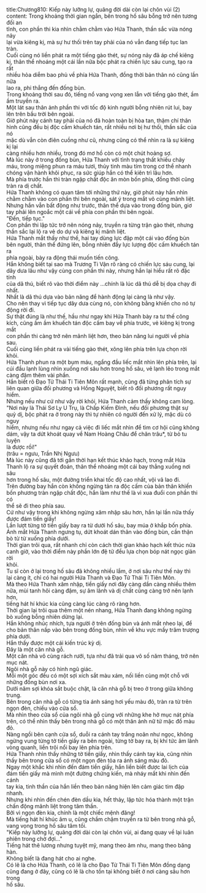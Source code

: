 title:Chương810: Kiếp này lưỡng lự, quãng đời dài còn lại chôn vùi (2)
content:
Trong khoảng thời gian ngắn, bên trong hố sâu bỗng trở nên tương đối an<br>tĩnh, con phần thi kia nhìn chằm chằm vào Hứa Thanh, thần sắc vừa nóng nảy<br>lại vừa kiêng kị, mà sự hư thối trên tay phải của nó vẫn đang tiếp tục lan tràn.<br>Cuối cùng nó liền phát ra một tiếng gào thét, sự nóng nảy đã áp chế kiêng<br>kị, thân thể nhoáng một cái lần nữa bộc phát ra chiến lực sáu cung, tạo ra rất<br>nhiều hỏa diễm bao phủ về phía Hứa Thanh, đồng thời bản thân nó cũng lần nữa<br>lao ra, phi thẳng đến đống bùn.<br>Trong khoảng thời sau đó, tiếng nổ vang vọng xen lẫn với tiếng gào thét, ầm<br>ầm truyền ra.<br>Một lát sau thân ảnh phần thi với tốc độ kinh người bỗng nhiên rút lui, bay<br>lên trên bầu trời bên ngoài.<br>Giờ phút này cánh tay phải của nó đã hoàn toàn bị hòa tan, thậm chí thân<br>hình cũng đều bị độc cấm khuếch tán, rất nhiều nơi bị hư thối, thần sắc của nó<br>mặc dù vẫn còn điên cuồng như cũ, nhưng cũng có thể nhìn ra là sự kiêng kị lại<br>càng nhiều hơn nhiều, trong đó mơ hồ còn có một chút hoảng sợ.<br>Mà lúc này ở trong đống bùn, Hứa Thanh với tình trạng thất khiếu chảy<br>máu, trong miệng phun ra máu tươi, thủy tinh màu tím trong cơ thể nhanh<br>chóng vận hành khôi phục, ra sức giúp hắn có thể kiên trì lâu hơn.<br>Mà phía trước hắn thì tràn ngập chất độc ăn mòn bốn phía, đồng thời cũng<br>tràn ra dị chất.<br>Hứa Thanh không có quan tâm tới những thứ này, giờ phút này hắn nhìn<br>chằm chằm vào con phần thi bên ngoài, sát ý trong mắt vô cùng mãnh liệt.<br>Nhưng hắn vẫn bất động như trước, thân thể dựa vào trong đống bùn, giơ<br>tay phải lên ngoắc một cái về phía con phần thi bên ngoài.<br>"Đến, tiếp tục."<br>Con phần thi lập tức trở nên nóng nảy, truyền ra từng trận gào thét, nhưng<br>thần sắc lại lộ ra vẻ do dự và kiêng kị mãnh liệt.<br>Hứa Thanh mắt thấy như thế, hai tay dùng lực đập một cái vào đống bùn<br>bên người, thân thể đứng lên, bỗng nhiên đẩy lực lượng độc cấm khuếch tán ra<br>phía ngoài, bày ra động thái muốn tiến công.<br>Hắn không biết tại sao mà Trương Ti Vận rõ ràng có chiến lực sáu cung, lại<br>dây dưa lâu như vậy cùng con phần thi này, nhưng hắn lại hiểu rất rõ đặc tính<br>của dã thú, biết rõ vào thời điểm này …chính là lúc dã thú dễ bị dọa chạy đi<br>nhất.<br>Nhất là dã thú dựa vào bản năng để hành động lại càng là như vậy.<br>Cho nên thay vì tiếp tục dây dưa cùng nó, còn không bằng khiến cho nó tự<br>động rời đi.<br>Sự thật đúng là như thế, hầu như ngay khi Hứa Thanh bày ra tư thế công<br>kích, cũng ầm ầm khuếch tán độc cấm bay về phía trước, vẻ kiêng kị trong mắt<br>con phần thi càng trở nên mãnh liệt hơn, theo bản năng lui người về phía sau.<br>Cuối cùng liền phát ra vài tiếng gào thét, xông lên phía trên lựa chọn rời<br>khỏi.<br>Hứa Thanh phun ra một bụm máu, ngẩng đầu liếc mắt nhìn lên phía trên, lại<br>cúi đầu lạnh lùng nhìn xuống nơi sâu hơn trong hố sâu, vẻ lạnh lẽo trong mắt<br>càng đậm thêm vài phần.<br>Hắn biết rõ Đạo Tử Thái Ti Tiên Môn rất mạnh, cũng đã từng phân tích sự<br>liên quan giữa đối phương và Hồng Nguyệt, biết rõ đối phương rất nguy hiểm.<br>Nhưng nếu như cứ như vậy rời khỏi, Hứa Thanh cảm thấy không cam lòng.<br>"Nơi này là Thái Sơ Ly U Trụ, là Chấp Kiếm Đình, nếu đối phương thật sự<br>quỷ dị, bộc phát ra ở trong này thì tự nhiên có người đến xử lý, mặc dù có nguy<br>hiểm, nhưng nếu như ngay cả việc đi liếc mắt nhìn để tìm cơ hội cũng không<br>dám, vậy ta dứt khoát quay về Nam Hoàng Châu để chăn trâu*, từ bỏ tu luyện<br>là được rồi!"<br>(trâu = ngưu, Trần Nhị Ngưu)<br>Mà lúc này cũng đã tới gần thời hạn kết thúc khảo hạch, trong mắt Hứa<br>Thanh lộ ra sự quyết đoán, thân thể nhoáng một cái bay thẳng xuống nơi sâu<br>hơn trong hố sâu, một đường triển khai tốc độ cao nhất, vội vã lao đi.<br>Trên đường bay hắn còn không ngừng tản ra độc cấm của bản thân khiến<br>bốn phương tràn ngập chất độc, hắn làm như thế là vì xua đuổi con phần thi có<br>thể sẽ đi theo phía sau.<br>Cứ như vậy trong khi không ngừng xâm nhập sâu hơn, hắn lại lần nữa thấy<br>được đám tiền giấy!<br>Lần lượt từng tờ tiền giấy bay ra từ dưới hố sâu, bay múa ở khắp bốn phía.<br>Ánh mắt Hứa Thanh ngưng tụ, dứt khoát dán thân vào đống bùn, cần thận<br>bò từ từ xuống phía dưới.<br>Thời gian trôi qua, rất nhanh chỉ còn cách thời gian khảo hạch kết thúc nửa<br>canh giờ, vào thời điểm này phần lớn đệ tử đều lựa chọn bóp nát ngọc giản rời<br>khỏi.<br>Tu sĩ còn ở lại trong hố sâu đã không nhiều lắm, ở nơi sâu như thế này thì<br>lại càng ít, chỉ có hai người Hứa Thanh và Đạo Tử Thái Ti Tiên Môn.<br>Mà theo Hứa Thanh xâm nhập, tiền giấy nơi đây càng dần càng nhiều thêm<br>nữa, mùi tanh hôi càng đậm, sự âm lãnh và dị chất cũng càng trở nên lạnh hơn,<br>tiếng hát hí khúc kia cũng càng lúc càng rõ ràng hơn.<br>Thời gian lại trôi qua thêm một nén nhang, Hứa Thanh đang không ngừng<br>bò xuống bỗng nhiên dừng lại.<br>Hắn không nhúc nhích, tựa người ở trên đống bùn và ánh mắt nheo lại, để<br>cho bản thân nấp vào bên trong đống bùn, nhìn về khu vực mấy trăm trượng<br>phía dưới.<br>Hắn thấy được một cái kiến trúc kỳ dị.<br>Đây là một căn nhà gỗ.<br>Một căn nhà vô cùng rách rưới, tựa như đã trải qua vô số năm tháng, trở nên<br>mục nát.<br>Ngôi nhà gỗ này có hình ngũ giác.<br>Mỗi một góc đều có một sợi xích sắt màu xám, nối liền cùng một chỗ với<br>những đống bùn nơi xa.<br>Dưới năm sợi khóa sắt buộc chặt, là căn nhà gỗ bị treo ở trong giữa không<br>trung.<br>Bên trong căn nhà gỗ có từng tia ánh sáng hơi yếu màu đỏ, tràn ra từ trên<br>ngọn đèn, chiếu vào cửa sổ.<br>Mà nhìn theo cửa sổ của ngôi nhà gỗ cùng với những khe hở mục nát phía<br>trên, có thể nhìn thấy bên trong nhà gỗ có một thân ảnh nữ tử mặc đồ màu đỏ.<br>Nàng ngồi bên cạnh cửa sổ, duỗi ra cánh tay trắng noãn như ngọc, không<br>ngừng vung từng tờ tiền giấy ra bên ngoài, từng tờ bay ra, bị khí tức âm lãnh<br>vòng quanh, liền trôi nổi bay lên phía trên.<br>Hứa Thanh nhìn thấy những tờ tiền giấy, nhìn thấy cánh tay kia, cũng nhìn<br>thấy bên trong cửa sổ có một ngọn đèn tỏa ra ánh sáng màu đỏ.<br>Ngay một khắc khi nhìn đến đám tiền giấy, hắn liền biết được lai lịch của<br>đám tiền giấy mà mình một đường chứng kiến, mà nháy mắt khi nhìn đến cánh<br>tay kia, tinh thần của hắn liền theo bản năng hiện lên cảm giác tim đập nhanh.<br>Nhưng khi nhìn đến chén đèn dầu kia, hết thảy, lập tức hóa thành một trận<br>chấn động mãnh liệt trong tâm thần.<br>Bởi vì ngọn đèn kia, chính là một chiếc mệnh đăng!<br>Mà tiếng hát hí khúc âm u, cũng chầm chậm truyền ra từ bên trong nhà gỗ,<br>vang vọng trong hố sâu tăm tối.<br>"Kiếp này lưỡng lự, quãng đời dài còn lại chôn vùi, ai đang quay về lại luân<br>phiên trong chờ đợi..."<br>Tiếng hát thê lương nhưng tuyệt mỹ, mang theo âm nhu, mang theo băng<br>hàn.<br>Không biết là đang hát cho ai nghe.<br>Có lẽ là cho Hứa Thanh, có lẽ là cho Đạo Tử Thái Ti Tiên Môn đồng dạng<br>cũng đang ở đây, cũng có lẽ là cho tồn tại không biết ở nơi càng sâu hơn trong<br>hố sâu.